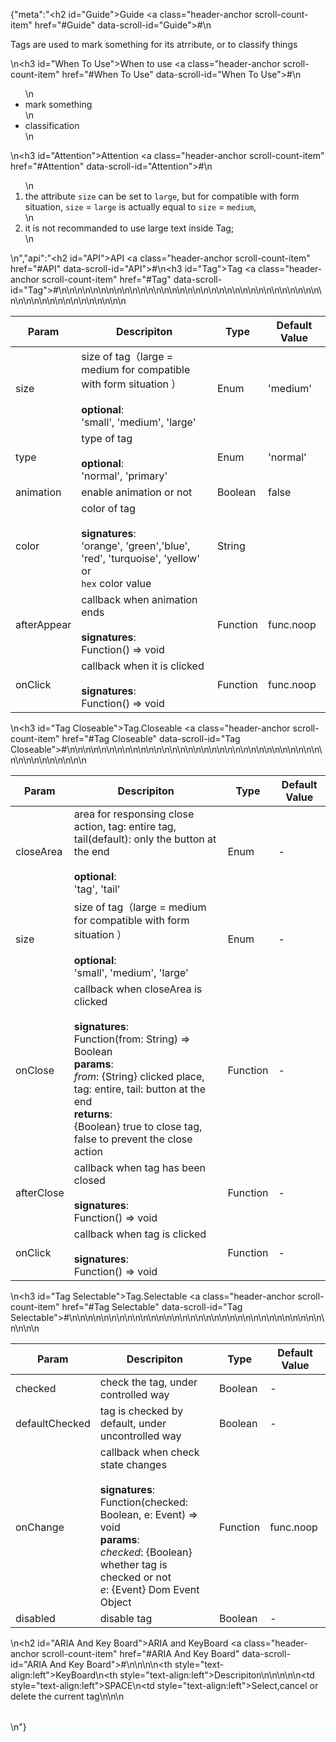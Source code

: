 {"meta":"<h2 id=\"Guide\">Guide <a class=\"header-anchor scroll-count-item\" href=\"#Guide\" data-scroll-id=\"Guide\">#</a></h2>\n<p>Tags are used to mark something for its atrribute, or to classify things</p>\n<h3 id=\"When To Use\">When to use <a class=\"header-anchor scroll-count-item\" href=\"#When To Use\" data-scroll-id=\"When To Use\">#</a></h3>\n<ul>\n<li>mark something</li>\n<li>classification</li>\n</ul>\n<h3 id=\"Attention\">Attention <a class=\"header-anchor scroll-count-item\" href=\"#Attention\" data-scroll-id=\"Attention\">#</a></h3>\n<ol>\n<li>the attribute <code>size</code> can be set to <code>large</code>, but for compatible with form situation, <code>size</code> = <code>large</code> is actually equal to <code>size</code> = <code>medium</code>,</li>\n<li>it is not recommanded to use large text inside Tag;</li>\n</ol>\n","api":"<h2 id=\"API\">API <a class=\"header-anchor scroll-count-item\" href=\"#API\" data-scroll-id=\"API\">#</a></h2>\n<h3 id=\"Tag\">Tag <a class=\"header-anchor scroll-count-item\" href=\"#Tag\" data-scroll-id=\"Tag\">#</a></h3>\n<table>\n<thead>\n<tr>\n<th>Param</th>\n<th>Descripiton</th>\n<th>Type</th>\n<th>Default Value</th>\n</tr>\n</thead>\n<tbody>\n<tr>\n<td>size</td>\n<td>size of tag&#xFF08;large = medium for compatible with form situation &#xFF09;<br><br><strong>optional</strong>:<br>&apos;small&apos;, &apos;medium&apos;, &apos;large&apos;</td>\n<td>Enum</td>\n<td>&apos;medium&apos;</td>\n</tr>\n<tr>\n<td>type</td>\n<td>type of tag <br><br><strong>optional</strong>:<br>&apos;normal&apos;, &apos;primary&apos;</td>\n<td>Enum</td>\n<td>&apos;normal&apos;</td>\n</tr>\n<tr>\n<td>animation</td>\n<td>enable animation or not</td>\n<td>Boolean</td>\n<td>false</td>\n</tr>\n<tr>\n<td>color</td>\n<td>color of tag <br><br><strong>signatures</strong>: <br>&apos;orange&apos;, &apos;green&apos;,&apos;blue&apos;, &apos;red&apos;, &apos;turquoise&apos;, &apos;yellow&apos; <br>or<br>  <code>hex</code> color value</td>\n<td>String</td>\n<td></td>\n</tr>\n<tr>\n<td>afterAppear</td>\n<td>callback when animation ends<br><br><strong>signatures</strong>:<br>Function() =&gt; void</td>\n<td>Function</td>\n<td>func.noop</td>\n</tr>\n<tr>\n<td>onClick</td>\n<td>callback when it is clicked<br><br><strong>signatures</strong>:<br>Function() =&gt; void</td>\n<td>Function</td>\n<td>func.noop</td>\n</tr>\n</tbody>\n</table>\n<h3 id=\"Tag Closeable\">Tag.Closeable <a class=\"header-anchor scroll-count-item\" href=\"#Tag Closeable\" data-scroll-id=\"Tag Closeable\">#</a></h3>\n<table>\n<thead>\n<tr>\n<th>Param</th>\n<th>Descripiton</th>\n<th>Type</th>\n<th>Default Value</th>\n</tr>\n</thead>\n<tbody>\n<tr>\n<td>closeArea</td>\n<td>area for responsing close action, tag: entire tag, tail(default): only the button at the end <br><br><strong>optional</strong>:<br>&apos;tag&apos;, &apos;tail&apos;</td>\n<td>Enum</td>\n<td>-</td>\n</tr>\n<tr>\n<td>size</td>\n<td>size of tag&#xFF08;large = medium for compatible with form situation &#xFF09;<br><br><strong>optional</strong>:<br>&apos;small&apos;, &apos;medium&apos;, &apos;large&apos;</td>\n<td>Enum</td>\n<td>-</td>\n</tr>\n<tr>\n<td>onClose</td>\n<td>callback when closeArea is clicked<br><br><strong>signatures</strong>:<br>Function(from: String) =&gt; Boolean<br><strong>params</strong>:<br><em>from</em>: {String} clicked place, tag: entire, tail: button at the end<br><strong>returns</strong>:<br>{Boolean} true to close tag, false to prevent the close action<br></td>\n<td>Function</td>\n<td>-</td>\n</tr>\n<tr>\n<td>afterClose</td>\n<td>callback when tag has been closed <br><br><strong>signatures</strong>:<br>Function() =&gt; void</td>\n<td>Function</td>\n<td>-</td>\n</tr>\n<tr>\n<td>onClick</td>\n<td>callback when tag is clicked<br><br><strong>signatures</strong>:<br>Function() =&gt; void</td>\n<td>Function</td>\n<td>-</td>\n</tr>\n</tbody>\n</table>\n<h3 id=\"Tag Selectable\">Tag.Selectable <a class=\"header-anchor scroll-count-item\" href=\"#Tag Selectable\" data-scroll-id=\"Tag Selectable\">#</a></h3>\n<table>\n<thead>\n<tr>\n<th>Param</th>\n<th>Descripiton</th>\n<th>Type</th>\n<th>Default Value</th>\n</tr>\n</thead>\n<tbody>\n<tr>\n<td>checked</td>\n<td>check the tag, under controlled way</td>\n<td>Boolean</td>\n<td>-</td>\n</tr>\n<tr>\n<td>defaultChecked</td>\n<td>tag is checked by default, under uncontrolled way</td>\n<td>Boolean</td>\n<td>-</td>\n</tr>\n<tr>\n<td>onChange</td>\n<td>callback when check state changes <br><br><strong>signatures</strong>:<br>Function(checked: Boolean, e: Event) =&gt; void<br><strong>params</strong>:<br><em>checked</em>: {Boolean} whether tag is checked or not <br><em>e</em>: {Event} Dom Event Object</td>\n<td>Function</td>\n<td>func.noop</td>\n</tr>\n<tr>\n<td>disabled</td>\n<td>disable tag</td>\n<td>Boolean</td>\n<td>-</td>\n</tr>\n</tbody>\n</table>\n<h2 id=\"ARIA And Key Board\">ARIA and KeyBoard <a class=\"header-anchor scroll-count-item\" href=\"#ARIA And Key Board\" data-scroll-id=\"ARIA And Key Board\">#</a></h2>\n<table>\n<thead>\n<tr>\n<th style=\"text-align:left\">KeyBoard</th>\n<th style=\"text-align:left\">Descripiton</th>\n</tr>\n</thead>\n<tbody>\n<tr>\n<td style=\"text-align:left\">SPACE</td>\n<td style=\"text-align:left\">Select,cancel or delete the current tag</td>\n</tr>\n</tbody>\n</table>\n"}